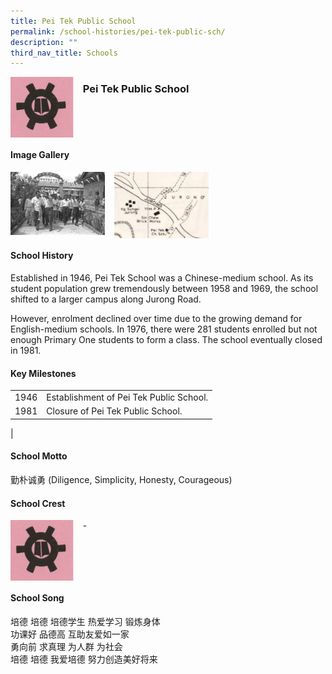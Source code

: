```yaml
---
title: Pei Tek Public School
permalink: /school-histories/pei-tek-public-sch/
description: ""
third_nav_title: Schools
---
```

<img src="/images/peitekpublicsch1.png" style="width:20%;margin-right:15px;" align = "left">

### **Pei Tek Public School**

<br clear="left">

#### **Image Gallery**

<p><a href="https://staging.d1yxymztqoj7qn.amplifyapp.com/images/peitekpublicsch2.jpg">  
<img src="/images/peitekpublicsch2.jpg" style="width:30%;margin-right:15px;" align = "left">
</a></p>

<p><a href="https://staging.d1yxymztqoj7qn.amplifyapp.com/images/peitekpublicsch3.jpg">  
<img src="/images/peitekpublicsch3.jpg" style="width:30%;margin-right:15px;" align = "left">
</a></p>

<br clear="left">

#### **School History**
Established in 1946, Pei Tek School was a Chinese-medium school. As its student population grew tremendously between 1958 and 1969, the school shifted to a larger campus along Jurong Road.  
  
However, enrolment declined over time due to the growing demand for English-medium schools. In 1976, there were 281 students enrolled but not enough Primary One students to form a class. The school eventually closed in 1981.

#### **Key Milestones**

|  |  |
|:---:|---|
| 1946 | Establishment of Pei Tek Public School. |
| 1981 | Closure of Pei Tek Public School. |
|

#### **School Motto**
勤朴诚勇 (Diligence, Simplicity, Honesty, Courageous)

#### **School Crest**
<img src="/images/peitekpublicsch1.png" style="width:20%;margin-right:15px;" align = "left">

\-

<br clear="left">

#### **School Song**
培德 培德 培德学生 热爱学习 锻炼身体<br>
功课好 品德高 互助友爱如一家<br>
勇向前 求真理 为人群 为社会<br>
培德 培德 我爱培德 努力创造美好将来